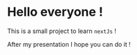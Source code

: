 # Hello everyone !

This is a small project to learn `nextJs` !

After my presentation I hope you can do it !